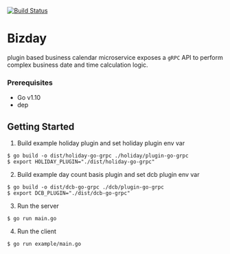 [![Build Status](https://travis-ci.org/magaldima/bizday.svg?branch=master)](https://travis-ci.org/magaldima/bizday)
# Bizday
plugin based business calendar microservice exposes a `gRPC` API to perform complex business date and time calculation logic.

### Prerequisites
- Go v1.10
- dep

## Getting Started
1. Build example holiday plugin and set holiday plugin env var
```
$ go build -o dist/holiday-go-grpc ./holiday/plugin-go-grpc
$ export HOLIDAY_PLUGIN="./dist/holiday-go-grpc"
```

2. Build example day count basis plugin and set dcb plugin env var
```
$ go build -o dist/dcb-go-grpc ./dcb/plugin-go-grpc
$ export DCB_PLUGIN="./dist/dcb-go-grpc"
```

3. Run the server
```
$ go run main.go
```

4. Run the client
```
$ go run example/main.go
```
